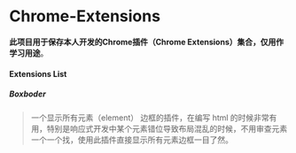 # Chrome-Extensions



**此项目用于保存本人开发的Chrome插件（Chrome Extensions）集合，仅用作学习用途**。



#### 

#### Extensions List



##### Boxboder

>一个显示所有元素（element） 边框的插件，在编写 html 的时候非常有用，特别是响应式开发中某个元素错位导致布局混乱的时候，不用审查元素一个一个找，使用此插件直接显示所有元素边框一目了然。







